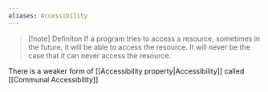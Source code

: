```yaml
---
aliases: Accessibility
---
```


> [!note] Definiton
> If a program tries to access a resource, sometimes in the future, it will  be able to access the resource. It will never be the case that it can never access the resource.

There is a weaker form of  [[Accessibility property|Accessibility]] called [[Communal Accessibility]]